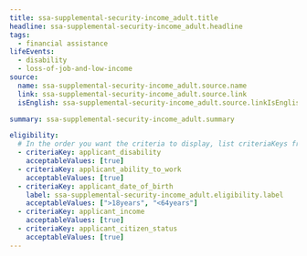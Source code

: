 ```yaml
---
title: ssa-supplemental-security-income_adult.title
headline: ssa-supplemental-security-income_adult.headline
tags:
  - financial assistance
lifeEvents:
  - disability
  - loss-of-job-and-low-income
source:
  name: ssa-supplemental-security-income_adult.source.name
  link: ssa-supplemental-security-income_adult.source.link
  isEnglish: ssa-supplemental-security-income_adult.source.linkIsEnglish

summary: ssa-supplemental-security-income_adult.summary

eligibility:
  # In the order you want the criteria to display, list criteriaKeys from the csv here, each followed by a comma-separated list of which values indicate eligibility for that criteria. Wrap individual values in quotes if they have inner commas.
  - criteriaKey: applicant_disability
    acceptableValues: [true]
  - criteriaKey: applicant_ability_to_work
    acceptableValues: [true]
  - criteriaKey: applicant_date_of_birth
    label: ssa-supplemental-security-income_adult.eligibility.label
    acceptableValues: [">18years", "<64years"]
  - criteriaKey: applicant_income
    acceptableValues: [true]
  - criteriaKey: applicant_citizen_status
    acceptableValues: [true]
---
```

